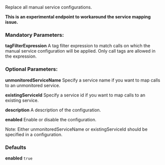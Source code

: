 Replace all manual service configurations.

**This is an experimental endpoint to workaround the service mapping issue.**

### Mandatory Parameters:

**tagFilterExpression** A tag filter expression to match calls on which the manual service configuration will be applied. Only call tags are allowed in the expression.

### Optional Parameters:
**unmonitoredServiceName** Specify a service name if you want to map calls to an unmonitored service.

**existingServiceId** Specify a service id if you want to map calls to an existing service.

**description** A description of the configuration.

**enabled** Enable or disable the configuration.

Note: Either unmonitoredServiceName or existingServiceId should be specified in a configuration.

### Defaults
**enabled** `true`
